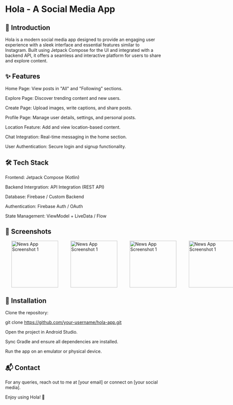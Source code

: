 # Hola - A Social Media App



## 📌 Introduction

Hola is a modern social media app designed to provide an engaging user experience with a sleek interface and essential features similar to Instagram. Built using Jetpack Compose for the UI and integrated with a backend API, it offers a seamless and interactive platform for users to share and explore content.

## ✨ Features

Home Page: View posts in "All" and "Following" sections.

Explore Page: Discover trending content and new users.

Create Page: Upload images, write captions, and share posts.

Profile Page: Manage user details, settings, and personal posts.

Location Feature: Add and view location-based content.

Chat Integration: Real-time messaging in the home section.

User Authentication: Secure login and signup functionality.

## 🛠️ Tech Stack

Frontend: Jetpack Compose (Kotlin)

Backend Intergration: API Integration (REST API)

Database: Firebase / Custom Backend

Authentication: Firebase Auth / OAuth

State Management: ViewModel + LiveData / Flow

## 📸 Screenshots

<div style="display: inline-block;  display: flex; justify-content: space-around;">

<!-- Add space here -->  
<img src="https://github.com/user-attachments/assets/22471369-de42-4156-8e4d-1bf56f865ecc" alt="News App Screenshot 1" width="150" hspace="20">
<!-- Add space here -->
<img src="https://github.com/user-attachments/assets/f476de67-7fa5-44c9-868d-b21dcb908310" alt="News App Screenshot 1" width="150" hspace="20">

<!-- Add space here -->
<img src="https://github.com/user-attachments/assets/79e62539-186d-4315-9292-cd5cfe70bf6b" alt="News App Screenshot 1" width="150" hspace="20" >
<!-- Add space here -->
<img src="https://github.com/user-attachments/assets/67b4a585-94dd-4f85-a466-09205f88241e" alt="News App Screenshot 1" width="150" hspace="20" >
<br>
<img src="https://github.com/user-attachments/assets/c37ad0ed-26ce-434f-a84d-6119c4bc63ee" alt="News App Screenshot 1" width="150" hspace="20">
<!-- Add space here -->
<img src="https://github.com/user-attachments/assets/a3428efc-0182-4362-ac81-c7c82fb42fda" alt="News App Screenshot 1" width="150" hspace="20">

<!-- Add space here -->
<img src="https://github.com/user-attachments/assets/85dd47df-2eae-4bcd-a77b-aac7c0824176" alt="News App Screenshot 1" width="150" hspace="20" >
<!-- Add space here -->
<img src="https://github.com/user-attachments/assets/82b5fb1e-3f7a-4b60-9325-9803295cfaf9" alt="News App Screenshot 1" width="150" hspace="20" >
<br>
<img src="https://github.com/user-attachments/assets/c1b1d29d-59ae-4a6e-b7d2-462575c7cb63" alt="News App Screenshot 1" width="150" hspace="20">
<!-- Add space here -->
<img src="https://github.com/user-attachments/assets/7ab644a9-083b-4b77-b84d-146844997ebd" alt="News App Screenshot 1" width="150" hspace="20">

<!-- Add space here -->
<img src="https://github.com/user-attachments/assets/8270e4e4-f6eb-4876-a18f-46e83534a107" alt="News App Screenshot 1" width="150" hspace="20" >
<!-- Add space here -->
<img src="https://github.com/user-attachments/assets/0e6f103b-7ae6-4223-92d0-ccae429ca056" alt="News App Screenshot 1" width="150" hspace="20" >
<br>
<img src="https://github.com/user-attachments/assets/4956b430-af92-491c-9224-8b7c67a5c3b7" alt="News App Screenshot 1" width="150" hspace="20" >
<!-- Add space here -->
<img src="https://github.com/user-attachments/assets/118dadb4-cddc-4130-b00c-1b6951105cbc" alt="News App Screenshot 1" width="150" hspace="20">

<!-- Add space here -->
<img src="https://github.com/user-attachments/assets/5aa7166a-088d-4d89-855d-45a1ca793fa4" alt="News App Screenshot 1" width="150" hspace="20" >
<!-- Add space here -->
<img src="https://github.com/user-attachments/assets/4b91408e-e129-453d-969e-417b3ff7818e" alt="News App Screenshot 1" width="150" hspace="20" >

<img src="https://github.com/user-attachments/assets/daeabcd3-007d-4f9d-99af-0273560d178f" alt="News App Screenshot 1" width="150" hspace="20" >
</div>

## 🚀 Installation

Clone the repository:

git clone https://github.com/your-username/hola-app.git

Open the project in Android Studio.

Sync Gradle and ensure all dependencies are installed.

Run the app on an emulator or physical device.

## 📬 Contact

For any queries, reach out to me at [your email] or connect on [your social media].

Enjoy using Hola! 🎉











